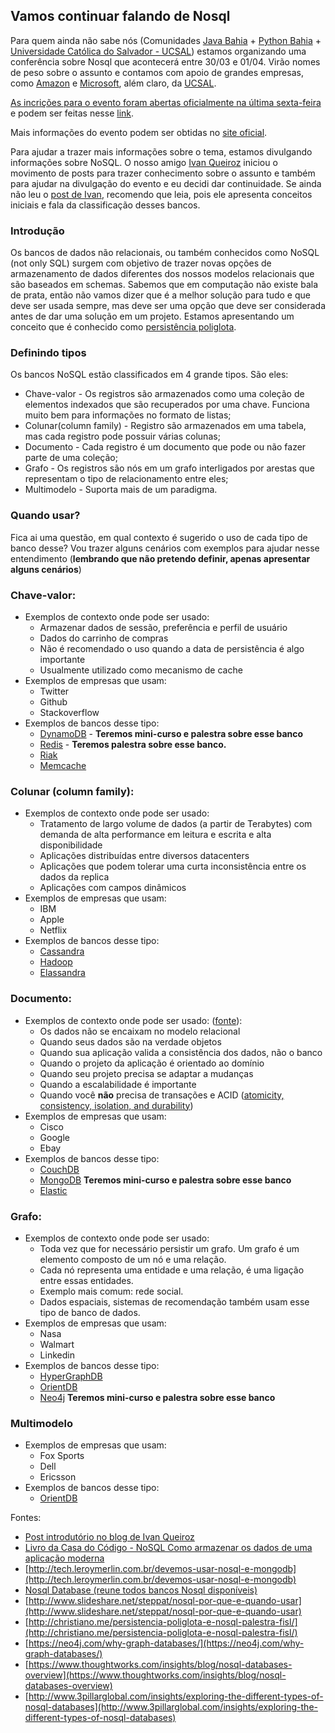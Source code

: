 ## Vamos continuar falando de Nosql

Para quem ainda não sabe nós (Comunidades [Java Bahia](https://twitter.com/javabahia?lang=en) + [Python Bahia](https://groups.google.com/forum/#!forum/grupy-ba) + [Universidade Católica do Salvador - UCSAL](www.ucsal.br)) estamos organizando uma conferência sobre Nosql que acontecerá entre 30/03 e 01/04. Virão nomes de peso sobre o assunto e contamos com apoio de grandes empresas, como [Amazon](https://twitter.com/awscloud?lang=en) e [Microsoft](https://twitter.com/Microsoft?lang=en), além claro, da [UCSAL](https://twitter.com/ucsaloficial?lang=en).

[As incrições para o evento foram abertas oficialmente na última sexta-feira](http://javabahia.blogspot.com.br/2017/02/abertas-as-inscricoes-para-nosqlba-2017.html) e podem ser feitas nesse [link](http://inscricao.nosqlba.org/).

Mais informações do evento podem ser obtidas no [site oficial](http://nosqlba.org/).

Para ajudar a trazer mais informações sobre o tema, estamos divulgando informações sobre NoSQL. O nosso amigo [Ivan Queiroz](https://twitter.com/ivanqueiroz) iniciou o movimento de posts para trazer conhecimento sobre o assunto e também para ajudar na divulgação do evento e eu decidi dar continuidade. Se ainda não leu o [post de Ivan](http://blog.ivanqueiroz.com/2017/01/o-que-devo-saber-sobre-nosql.html), recomendo que leia, pois ele apresenta conceitos iniciais e fala da classificação desses bancos.

### Introdução

Os bancos de dados não relacionais, ou também conhecidos como NoSQL (not only SQL) surgem com objetivo de trazer novas opções de armazenamento de dados diferentes dos nossos modelos relacionais que são baseados em schemas. Sabemos que em computação não existe bala de prata, então não vamos dizer que é a melhor solução para tudo e que deve ser usada sempre, mas deve ser uma opção que deve ser considerada antes de dar uma solução em um projeto. Estamos apresentando um conceito que é conhecido como [persistência poliglota](http://christiano.me/persistencia-poliglota-e-nosql-palestra-fisl/).

### Definindo tipos

Os bancos NoSQL estão classificados em 4 grande tipos. São eles:

- Chave-valor - Os registros são armazenados como uma coleção de elementos indexados que são recuperados por uma chave. Funciona muito bem para informações no formato de listas;
- Colunar(column family) - Registro são armazenados em uma tabela, mas cada registro pode possuir várias colunas;
- Documento - Cada registro é um documento que pode ou não fazer parte de uma coleção;
- Grafo - Os registros são nós em um grafo interligados por arestas que representam o tipo de relacionamento entre eles;
- Multimodelo - Suporta mais de um paradigma.

### Quando usar?

Fica ai uma questão, em qual contexto é sugerido o uso de cada tipo de banco desse? Vou trazer alguns cenários com exemplos para ajudar nesse entendimento (**lembrando que não pretendo definir, apenas apresentar alguns cenários**)

### Chave-valor:
  * Exemplos de contexto onde pode ser usado:
    * Armazenar dados de sessão, preferência e perfil de usuário
    * Dados do carrinho de compras
    * Não é recomendado o uso quando a data de persistência é algo importante 
    * Usualmente utilizado como mecanismo de cache  
  * Exemplos de empresas que usam:
    * Twitter
    * Github
    * Stackoverflow
  * Exemplos de bancos desse tipo:
    * [DynamoDB](https://aws.amazon.com/dynamodb/) - **Teremos mini-curso e palestra sobre esse banco**
    * [Redis](https://redis.io/) - **Teremos palestra sobre esse banco.**
    * [Riak](http://basho.com/products/#riak)
    * [Memcache](http://memcachedb.org/)

### Colunar (column family):
  * Exemplos de contexto onde pode ser usado:
    * Tratamento de largo volume de dados (a partir de Terabytes) com demanda de alta performance em leitura e escrita e alta disponibilidade
    * Aplicações distribuídas entre diversos datacenters
    * Aplicações que podem tolerar uma curta inconsistência entre os dados da replica
    * Aplicações com campos dinâmicos 
  * Exemplos de empresas que usam:
    * IBM
    * Apple
    * Netflix
  * Exemplos de bancos desse tipo:
	* [Cassandra](http://cassandra.apache.org/) 
    * [Hadoop](http://hadoop.apache.org/)
    * [Elassandra](https://github.com/strapdata/elassandra)
  
### Documento:
  * Exemplos de contexto onde pode ser usado: ([fonte](http://tech.leroymerlin.com.br/devemos-usar-nosql-e-mongodb)):
    * Os dados não se encaixam no modelo relacional
    * Quando seus dados são na verdade objetos
    * Quando sua aplicação valida a consistência dos dados, não o banco
    * Quando o projeto da aplicação é orientado ao domínio
    * Quando seu projeto precisa se adaptar a mudanças
    * Quando a escalabilidade é importante
    * Quando você **não** precisa de transações e ACID ([atomicity, consistency, isolation, and durability](http://searchsqlserver.techtarget.com/definition/ACID))
  * Exemplos de empresas que usam:  
    * Cisco
    * Google 
    * Ebay
  * Exemplos de bancos desse tipo:
    * [CouchDB](http://couchdb.apache.org/)
    * [MongoDB](https://www.mongodb.com/) **Teremos mini-curso e palestra sobre esse banco**
    * [Elastic](https://www.elastic.co/)

### Grafo:
  * Exemplos de contexto onde pode ser usado:
    * Toda vez que for necessário persistir um grafo. Um grafo é um elemento composto de um nó e uma relação.
    * Cada nó representa uma entidade e uma relação, é uma ligação entre essas entidades.
    * Exemplo mais comum: rede social.
    * Dados espaciais, sistemas de recomendação também usam esse tipo de banco de dados.
  * Exemplos de empresas que usam:
    * Nasa
    * Walmart
    * Linkedin
  * Exemplos de bancos desse tipo:
    * [HyperGraphDB](http://www.kobrix.com/hgdb.jsp)
    * [OrientDB](http://orientdb.com/)
    * [Neo4j](https://neo4j.com/) **Teremos mini-curso e palestra sobre esse banco**
    
### Multimodelo
  * Exemplos de empresas que usam:
    * Fox Sports
    * Dell
    * Ericsson
  * Exemplos de bancos desse tipo:
    * [OrientDB](http://orientdb.com/)
   
Fontes:
- [Post introdutório no blog de Ivan Queiroz](http://blog.ivanqueiroz.com/2017/01/o-que-devo-saber-sobre-nosql.html)
- [Livro da Casa do Código - NoSQL Como armazenar os dados de uma aplicação moderna](https://www.casadocodigo.com.br/products/livro-nosql)
- [http://tech.leroymerlin.com.br/devemos-usar-nosql-e-mongodb](http://tech.leroymerlin.com.br/devemos-usar-nosql-e-mongodb)
- [Nosql Database (reune todos bancos Nosql disponíveis)](http://nosql-database.org/)
- [http://www.slideshare.net/steppat/nosql-por-que-e-quando-usar](http://www.slideshare.net/steppat/nosql-por-que-e-quando-usar)
- [http://christiano.me/persistencia-poliglota-e-nosql-palestra-fisl/](http://christiano.me/persistencia-poliglota-e-nosql-palestra-fisl/)
- [https://neo4j.com/why-graph-databases/](https://neo4j.com/why-graph-databases/)
- [https://www.thoughtworks.com/insights/blog/nosql-databases-overview](https://www.thoughtworks.com/insights/blog/nosql-databases-overview)
- [http://www.3pillarglobal.com/insights/exploring-the-different-types-of-nosql-databases](http://www.3pillarglobal.com/insights/exploring-the-different-types-of-nosql-databases)

